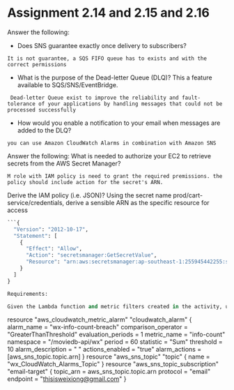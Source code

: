 # Assignment 2.14 and 2.15 and 2.16

Answer the following:
- Does SNS guarantee exactly once delivery to subscribers?

```It is not guarantee, a SQS FIFO queue has to exists and with the correct permissions```

- What is the purpose of the Dead-letter Queue (DLQ)? This a feature available to SQS/SNS/EventBridge.

``` Dead-letter Queue exist to improve the reliability and fault-tolerance of your applications by handling messages that could not be processed successfully```

- How would you enable a notification to your email when messages are added to the DLQ?

```you can use Amazon CloudWatch Alarms in combination with Amazon SNS```


Answer the following:
What is needed to authorize your EC2 to retrieve secrets from the AWS Secret Manager?


```M role with IAM policy is need to grant the required premissions. the policy should include action for the secret's ARN.```

Derive the IAM policy (i.e. JSON)?
Using the secret name prod/cart-service/credentials, derive a sensible ARN as the specific resource for access

```python
```{
  "Version": "2012-10-17",
  "Statement": [
    {
      "Effect": "Allow",
      "Action": "secretsmanager:GetSecretValue",
      "Resource": "arn:aws:secretsmanager:ap-southeast-1:255945442255:secret:prod/cart-service/credentials"
    }
  ]
}

Requirements:

Given the Lambda function and metric filters created in the activity, use terraform to create the alarm. Create a public github repository that has a terraform code, containing the answer to the above. Submission is the url to your public github repository.

```
resource "aws_cloudwatch_metric_alarm" "cloudwatch_alarm" { alarm_name = "wx-info-count-breach" comparison_operator = "GreaterThanThreshold" evaluation_periods = 1 metric_name = "info-count" namespace = "/moviedb-api/wx" period = 60 statistic = "Sum" threshold = 10 alarm_description = " " actions_enabled = "true" alarm_actions = [aws_sns_topic.topic.arn] }
resource "aws_sns_topic" "topic" { name = "wx_CloudWatch_Alarms_Topic" }
resource "aws_sns_topic_subscription" "email-target" { topic_arn = aws_sns_topic.topic.arn protocol = "email" endpoint = "thisisweixiong@gmail.com" }
